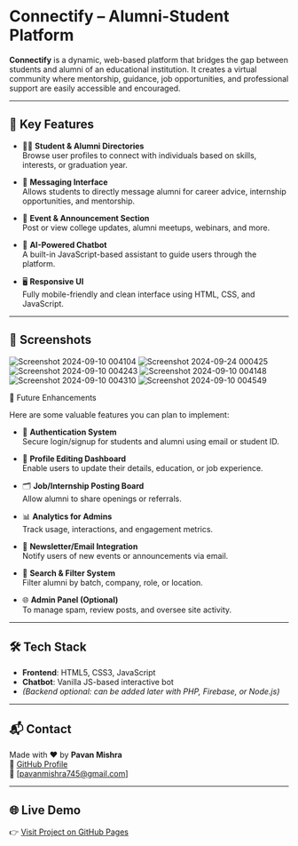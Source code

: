 # Connectify – Alumni-Student Platform

**Connectify** is a dynamic, web-based platform that bridges the gap between students and alumni of an educational institution. It creates a virtual community where mentorship, guidance, job opportunities, and professional support are easily accessible and encouraged.

---

## 🔑 Key Features

- 👨‍🎓 **Student & Alumni Directories**  
  Browse user profiles to connect with individuals based on skills, interests, or graduation year.

- 💬 **Messaging Interface**  
  Allows students to directly message alumni for career advice, internship opportunities, and mentorship.

- 📢 **Event & Announcement Section**  
  Post or view college updates, alumni meetups, webinars, and more.

- 🤖 **AI-Powered Chatbot**  
  A built-in JavaScript-based assistant to guide users through the platform.

- 🖥️ **Responsive UI**  
  Fully mobile-friendly and clean interface using HTML, CSS, and JavaScript.

---

## 📸 Screenshots

![Screenshot 2024-09-10 004104](https://github.com/user-attachments/assets/f58e0cb1-873f-4cfd-8f79-a86dc3eaac8e)
![Screenshot 2024-09-24 000425](https://github.com/user-attachments/assets/b4704c94-6617-4218-b232-396af7b1684b)
![Screenshot 2024-09-10 004243](https://github.com/user-attachments/assets/67672816-7283-4482-a43d-27c90eeea15b)
![Screenshot 2024-09-10 004148](https://github.com/user-attachments/assets/f3595a86-e45e-4867-a004-971d1c38e766)
![Screenshot 2024-09-10 004310](https://github.com/user-attachments/assets/a1bb2591-ccd9-4291-96b3-0c46f66bb728)
![Screenshot 2024-09-10 004549](https://github.com/user-attachments/assets/dd35156b-89c0-4b29-a2ec-958249f596a6)







🚀 Future Enhancements

Here are some valuable features you can plan to implement:

- 🔐 **Authentication System**  
  Secure login/signup for students and alumni using email or student ID.

- 📝 **Profile Editing Dashboard**  
  Enable users to update their details, education, or job experience.

- 🗂️ **Job/Internship Posting Board**  
  Allow alumni to share openings or referrals.

- 📊 **Analytics for Admins**  
  Track usage, interactions, and engagement metrics.

- 📧 **Newsletter/Email Integration**  
  Notify users of new events or announcements via email.

- 📍 **Search & Filter System**  
  Filter alumni by batch, company, role, or location.

- 🌐 **Admin Panel (Optional)**  
  To manage spam, review posts, and oversee site activity.

---

## 🛠 Tech Stack

- **Frontend**: HTML5, CSS3, JavaScript
- **Chatbot**: Vanilla JS-based interactive bot
- *(Backend optional: can be added later with PHP, Firebase, or Node.js)*

---

## 📬 Contact

Made with ❤️ by **Pavan Mishra**  
🔗 [GitHub Profile](https://github.com/Pavan-Mishra)  
📧 [pavanmishra745@gmail.com]

---

## 🌐 Live Demo

👉 [Visit Project on GitHub Pages](https://pavan-mishra.github.io/Connectify-Alumni-Student/)
